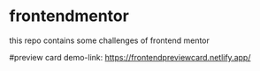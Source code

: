# frontendmentor

this repo contains some challenges of frontend mentor
 
 #preview card demo-link: https://frontendpreviewcard.netlify.app/
 
